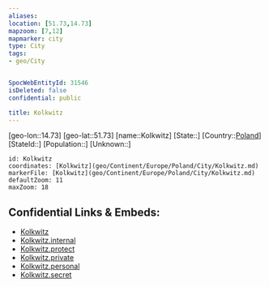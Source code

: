 ```yaml
---
aliases: 
location: [51.73,14.73]
mapzoom: [7,12] 
mapmarker: city 
type: City
tags:
- geo/City


SpocWebEntityId: 31546
isDeleted: false
confidential: public

title: Kolkwitz
---
```

[geo-lon::14.73]
[geo-lat::51.73]
[name::Kolkwitz]
[State::]
[Country::[Poland](geo/Continent/Europe/Poland.md)]
[StateId::]
[Population::]
[Unknown::]


```leaflet
id: Kolkwitz
coordinates: [Kolkwitz](geo/Continent/Europe/Poland/City/Kolkwitz.md)
markerFile: [Kolkwitz](geo/Continent/Europe/Poland/City/Kolkwitz.md)
defaultZoom: 11 
maxZoom: 18
```


## Confidential Links & Embeds: 
- [Kolkwitz](../../../../../../_public/geo/Continent/Europe/Poland/City/Kolkwitz.md) 
- [Kolkwitz.internal](../../../../../../_internal/geo/Continent/Europe/Poland/City/Kolkwitz.internal.md) 
- [Kolkwitz.protect](../../../../../../_protect/geo/Continent/Europe/Poland/City/Kolkwitz.protect.md) 
- [Kolkwitz.private](../../../../../../_private/geo/Continent/Europe/Poland/City/Kolkwitz.private.md) 
- [Kolkwitz.personal](../../../../../../_personal/geo/Continent/Europe/Poland/City/Kolkwitz.personal.md) 
- [Kolkwitz.secret](../../../../../../_secret/geo/Continent/Europe/Poland/City/Kolkwitz.secret.md) 
